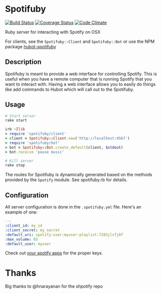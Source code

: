 # Spotifuby

[![Build Status](https://travis-ci.org/jbodah/spotifuby.svg?branch=master)](https://travis-ci.org/jbodah/spotifuby)
[![Coverage Status](https://coveralls.io/repos/jbodah/spotifuby/badge.svg?branch=master&service=github)](https://coveralls.io/github/jbodah/spotifuby?branch=master)
[![Code Climate](https://codeclimate.com/github/jbodah/spotifuby/badges/gpa.svg)](https://codeclimate.com/github/jbodah/spotifuby)

Ruby server for interacting with Spotify on OSX

For clients, see the `Spotifuby::Client` and `Spotifuby::Bot` or use the NPM package [hubot-spotifuby](https://github.com/jbodah/hubot-spotifuby)

## Description

Spotifuby is meant to provide a web interface for controlling Spotify.
This is useful when you have a remote computer that is running Spotify
that you want to interact with. Having a web interface allows you to
easily do things like add commands to Hubot which will call out to the
Spotifuby.

## Usage

```rb
# Start server
rake start

irb -Ilib
> require 'spotifuby/client'
> client = Spotifuby::Client.new('http://localhost:4567')
> require 'spotifuby/bot'
> bot = Spotifuby::Bot.create_default(client, $stdout)
> bot.receive 'pause music'

# Kill server
rake stop
```

The routes for Spotifuby is dynamically generated based on the
methods provided by the `Spotify` module. See spotifuby.rb for details.

## Configuration

All server configuration is done in the `.spotifuby.yml` file. Here's an example of one:

```yml
---
:client_id: my_id
:client_secret: my_secret
:default_uri: spotify:user:myuser:playlist:7283jlsfj8f
:max_volume: 65
:default_user: myuser
```

Check out [your spotify apps](https://developer.spotify.com/my-applications/#!/applications) for the proper keys.

# Thanks

Big thanks to @hnarayanan for the shpotify repo
